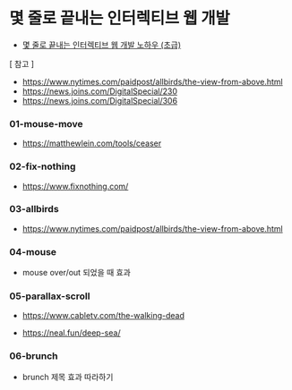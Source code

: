 # 몇 줄로 끝내는 인터렉티브 웹 개발

- [몇 줄로 끝내는 인터렉티브 웹 개발 노하우 (초급)](https://www.inflearn.com/course/%EC%9E%90%EB%B0%94%EC%8A%A4%ED%81%AC%EB%A6%BD%ED%8A%B8-%EC%9D%B8%ED%84%B0%EB%9E%99%ED%8B%B0%EB%B8%8C-%EC%9B%B9#)

[ 참고 ]

- https://www.nytimes.com/paidpost/allbirds/the-view-from-above.html
- https://news.joins.com/DigitalSpecial/230
- https://news.joins.com/DigitalSpecial/306

### 01-mouse-move

- https://matthewlein.com/tools/ceaser

### 02-fix-nothing

- https://www.fixnothing.com/

### 03-allbirds

- https://www.nytimes.com/paidpost/allbirds/the-view-from-above.html

### 04-mouse

- mouse over/out 되었을 때 효과

### 05-parallax-scroll

- https://www.cabletv.com/the-walking-dead

- https://neal.fun/deep-sea/

### 06-brunch

- brunch 제목 효과 따라하기
